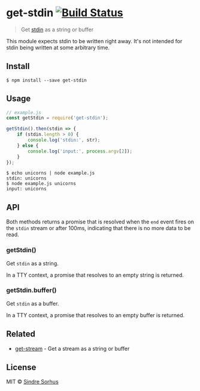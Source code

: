 # get-stdin [![Build Status](https://travis-ci.org/sindresorhus/get-stdin.svg?branch=master)](https://travis-ci.org/sindresorhus/get-stdin)

> Get [stdin](https://nodejs.org/api/process.html#process_process_stdin) as a string or buffer

This module expects stdin to be written right away. It's not intended for stdin being written at some arbitrary time.


## Install

```
$ npm install --save get-stdin
```


## Usage

```js
// example.js
const getStdin = require('get-stdin');

getStdin().then(stdin => {
	if (stdin.length > 0) {
		console.log('stdin:', str);
	} else {
		console.log('input:', process.argv[2]);
	}
});
```

```
$ echo unicorns | node example.js
stdin: unicorns
$ node example.js unicorns
input: unicorns
```


## API

Both methods returns a promise that is resolved when the `end` event fires on the `stdin` stream or after 100ms, indicating that there is no more data to be read.

### getStdin()

Get `stdin` as a string.

In a TTY context, a promise that resolves to an empty string is returned.

### getStdin.buffer()

Get `stdin` as a buffer.

In a TTY context, a promise that resolves to an empty buffer is returned.


## Related

- [get-stream](https://github.com/sindresorhus/get-stream) - Get a stream as a string or buffer


## License

MIT © [Sindre Sorhus](https://sindresorhus.com)
